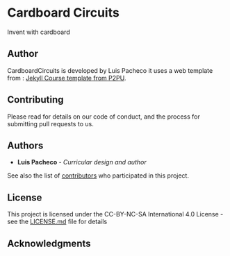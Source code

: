 # Cardboard Circuits

Invent with cardboard

## Author

CardboardCircuits is developed by Luis Pacheco it uses a web template from :
[Jekyll Course template from P2PU](http://github.com/p2pu/jekyll-course-template).


## Contributing

Please read  for details on our code of conduct, and the process for submitting pull requests to us.


## Authors

* **Luis Pacheco** - *Curricular design and author*

See also the list of [contributors](https://github.com/luigipacheco/cardboard-circuits/graphs/contributors) who participated in this project.

## License

This project is licensed under the CC-BY-NC-SA International 4.0 License - see the [LICENSE.md](LICENSE.md) file for details

## Acknowledgments
